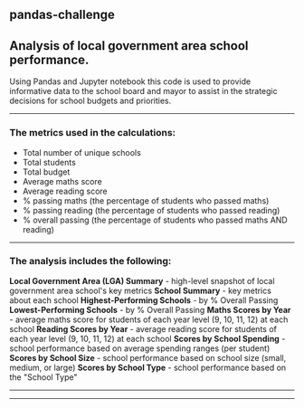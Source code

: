 ## pandas-challenge


## Analysis of local government area school performance.

Using Pandas and Jupyter notebook this code is used to provide informative data to the school board and mayor to assist in the strategic decisions for school budgets and priorities.

-----

### The metrics used in the calculations:
+ Total number of unique schools
+ Total students
+ Total budget
+ Average maths score
+ Average reading score
+ % passing maths (the percentage of students who passed maths)
+ % passing reading (the percentage of students who passed reading)
+ % overall passing (the percentage of students who passed maths AND reading)

-----

### The analysis includes the following: 

**Local Government Area (LGA) Summary** - high-level snapshot of local government area school's key metrics
**School Summary** - key metrics about each school
**Highest-Performing Schools** - by % Overall Passing
**Lowest-Performing Schools** - by % Overall Passing
**Maths Scores by Year** - average maths score for students of each year level (9, 10, 11, 12) at each school
**Reading Scores by Year** - average reading score for students of each year level (9, 10, 11, 12) at each school
**Scores by School Spending** - school performance based on average spending ranges (per student)
**Scores by School Size** - school performance based on school size (small, medium, or large)
**Scores by School Type** - school performance based on the "School Type"

-----


-----
